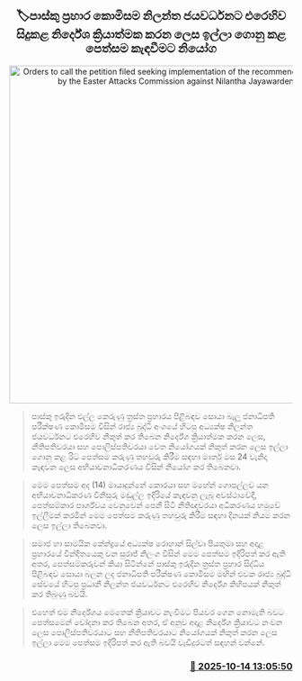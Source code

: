 <p align='center'><b><h2 align='center' title='Orders to call the petition filed seeking implementation of the recommendations made by the Easter Attacks Commission against Nilantha Jayawardena'>🏷පාස්කු ප්‍රහාර කොමිසම නිලන්ත ජයවර්ධනට එරෙහිව සිදුකළ නිර්දේශ ක්‍රියාත්මක කරන ලෙස ඉල්ලා ගොනු කළ පෙත්සම කැඳවීමට නියෝග</h2></b></p>
<p align='center'><img src='https://helakuru.sgp1.cdn.digitaloceanspaces.com/esana/images/lib/nilantha-jayawardhana.jpg' width='600' alt='Orders to call the petition filed seeking implementation of the recommendations made by the Easter Attacks Commission against Nilantha Jayawardena'></p>

> පාස්කු ඉරුදින එල්ල කෙරුණු ත්‍රස්ත ප්‍රහාරය පිළිබඳව සොයා බැලූ ජනාධිපති පරීක්ෂණ කොමිසම විසින් රාජ්‍ය බුද්ධි අංශයේ හිටපු අධ්‍යක්ෂ නිලන්ත ජයවර්ධනට එරෙහිව නිකුත් කර තිබෙන නිර්දේශ ක්‍රියාත්මක කරන ලෙස, නීතිපතිවරයා සහ පොලිස්පතිවරයා වෙත නියෝගයක් නිකුත් කරන ලෙස ඉල්ලා ගොනු කළ රිට් පෙත්සම කරුණු තහවුරු කිරීම සඳහා මාර්තු මස 24 වැනිදා කැඳවන ලෙස අභියාචනාධිකරණය විසින් නියෝග කර තිබෙනවා.

> මෙම පෙත්සම අද (14) මායාදුන්නේ කොරයා සහ මහේන් ගොපල්ලව යන අභියාචනාධිකරණ විනිසුරු මඬුල්ල ඉදිරියේ කැඳවනු ලැබූ අවස්ථාවේදී, පෙත්සම්කාර පාර්ශ්වය වෙනුවෙන් පෙනී සිටි නීතිඥවරයා අධිකරණය හමුවේ ඉල්ලීමක් කරමින් මෙම පෙත්සම කරුණු තහවුරු කිරීම සඳහා දිනයක් නියම කරන ලෙස ඉල්ලා තිබෙනවා.

> සමාජ හා සාමයික කේන්ද්‍රයේ අධ්‍යක්ෂ රොහාන් සිල්වා පියතුමා සහ අදාළ ප්‍රහාරයේ වින්දිතයෙකු වන සුරාජ් නිලංග විසින් මෙම පෙත්සම ඉදිරිපත් කර ඇති අතර, පෙත්සම්කරුවන් කියා සිටින්නේ පාස්කු ඉරුදින ත්‍රස්ත ප්‍රහාර සිද්ධිය පිළිබඳව සොයා බලන ලද ජනාධිපති පරීක්ෂණ කොමිසම මඟින් එවක රාජ්‍ය බුද්ධි සේවයේ හිටපු ප්‍රධානී නිලන්ත ජයවර්ධනට එරෙහිව නිර්දේශ කිහිපයක් නිකුත් කර තිබුණු බවයි.

> එහෙත් එම නිර්දේශය මෙතෙක් ක්‍රියාවට නැංවීමට පියවර ගෙන නොමැති බවට පෙත්සමෙන් චෝදනා කර තිබෙන අතර, ඒ අනුව අදාළ නිර්දේශ ක්‍රියාවට නංවන ලෙස පොලිස්පතිවරයාට සහ නීතිපතිවරයාට නියෝගයක් නිකුත් කරන ලෙස ඉල්ලා මෙම පෙත්සම ඉදිරිපත් කර ඇති බවයි වැඩිදුරටත් සඳහන් වන්නේ.



<h3 align='right'><a href='https://www.helakuru.lk/esana/p/114484/'>📅 2025-10-14 13:05:50</a></h3>
